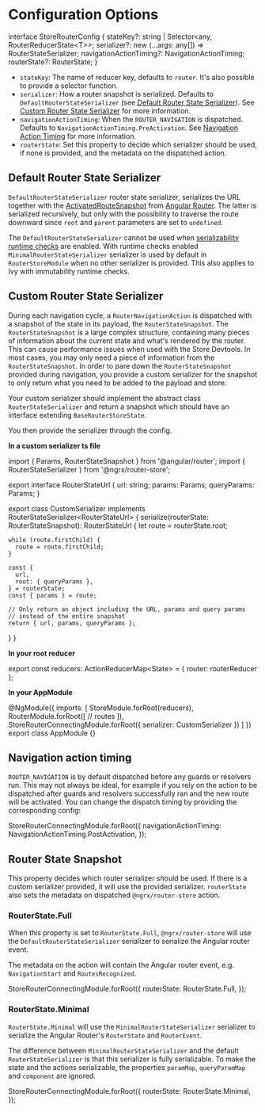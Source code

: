 # Configuration Options

<code-example header="RouterStore Config">
interface StoreRouterConfig {
  stateKey?: string | Selector&lt;any, RouterReducerState&lt;T&gt;&gt;;
  serializer?: new (...args: any[]) => RouterStateSerializer;
  navigationActionTiming?: NavigationActionTiming;
  routerState?: RouterState;
}
</code-example>

- `stateKey`: The name of reducer key, defaults to `router`. It's also possible to provide a selector function.
- `serializer`: How a router snapshot is serialized. Defaults to `DefaultRouterStateSerializer` (see [Default Router State Serializer](#default-router-state-serializer)). See [Custom Router State Serializer](#custom-router-state-serializer) for more information.
- `navigationActionTiming`: When the `ROUTER_NAVIGATION` is dispatched. Defaults to `NavigationActionTiming.PreActivation`. See [Navigation Action Timing](#navigation-action-timing) for more information.
- `routerState`: Set this property to decide which serializer should be used, if none is provided, and the metadata on the dispatched action.

## Default Router State Serializer

`DefaultRouterStateSerializer` router state serializer, serializes the URL together with the [ActivatedRouteSnapshot](https://angular.io/api/router/ActivatedRouteSnapshot) from [Angular Router](https://angular.io/guide/router). The latter is serialized recursively, but only with the possibility to traverse the route downward since `root` and `parent` parameters are set to `undefined`.

<div class="alert is-important">

The `DefaultRouterStateSerializer` cannot be used when [serializability runtime checks](guide/store/configuration/runtime-checks) are enabled.
With runtime checks enabled `MinimalRouterStateSerializer` serializer is used by default in `RouterStoreModule` when no other serializer is provided. This also applies to Ivy with immutability runtime checks.

</div>

## Custom Router State Serializer

During each navigation cycle, a `RouterNavigationAction` is dispatched with a snapshot of the state in its payload, the `RouterStateSnapshot`. The `RouterStateSnapshot` is a large complex structure, containing many pieces of information about the current state and what's rendered by the router. This can cause performance
issues when used with the Store Devtools. In most cases, you may only need a piece of information from the `RouterStateSnapshot`. In order to pare down the `RouterStateSnapshot` provided during navigation, you provide a custom serializer for the snapshot to only return what you need to be added to the payload and store.

Your custom serializer should implement the abstract class `RouterStateSerializer` and return a snapshot which should have an interface extending `BaseRouterStoreState`.

You then provide the serializer through the config.

**In a custom serializer ts file**

<code-example header="custom-route-serializer.ts">
import { Params, RouterStateSnapshot } from '@angular/router';
import { RouterStateSerializer } from '@ngrx/router-store';

export interface RouterStateUrl {
url: string;
params: Params;
queryParams: Params;
}

export class CustomSerializer implements RouterStateSerializer&lt;RouterStateUrl&gt; {
serialize(routerState: RouterStateSnapshot): RouterStateUrl {
let route = routerState.root;

    while (route.firstChild) {
      route = route.firstChild;
    }

    const {
      url,
      root: { queryParams },
    } = routerState;
    const { params } = route;

    // Only return an object including the URL, params and query params
    // instead of the entire snapshot
    return { url, params, queryParams };

}
}
</code-example>

**In your root reducer**

<code-example header="index.ts">
export const reducers: ActionReducerMap&lt;State&gt; = {
  router: routerReducer
};
</code-example>

**In your AppModule**

<code-example header="app.module.ts">
@NgModule({
  imports: [
    StoreModule.forRoot(reducers),
    RouterModule.forRoot([
      // routes
    ]),
    StoreRouterConnectingModule.forRoot({
      serializer: CustomSerializer
    })
  ]
})
export class AppModule {}
</code-example>

## Navigation action timing

`ROUTER_NAVIGATION` is by default dispatched before any guards or resolvers run. This may not always be ideal, for example if you rely on the action to be dispatched after guards and resolvers successfully ran and the new route will be activated. You can change the dispatch timing by providing the corresponding config:

<code-example header="app.module.ts">
StoreRouterConnectingModule.forRoot({
  navigationActionTiming: NavigationActionTiming.PostActivation,
});
</code-example>

## Router State Snapshot

This property decides which router serializer should be used. If there is a custom serializer provided, it will use the provided serializer. `routerState` also sets the metadata on dispatched `@ngrx/router-store` action.

### RouterState.Full

When this property is set to `RouterState.Full`, `@ngrx/router-store` will use the `DefaultRouterStateSerializer` serializer to serialize the Angular router event.

The metadata on the action will contain the Angular router event, e.g. `NavigationStart` and `RoutesRecognized`.

<code-example header="app.module.ts">
StoreRouterConnectingModule.forRoot({
  routerState: RouterState.Full,
});
</code-example>

### RouterState.Minimal

`RouterState.Minimal` will use the `MinimalRouterStateSerializer` serializer to serialize the Angular Router's `RouterState` and `RouterEvent`.

The difference between `MinimalRouterStateSerializer` and the default `RouterStateSerializer` is that this serializer is fully serializable. To make the state and the actions serializable, the properties `paramMap`, `queryParamMap` and `component` are ignored.

<code-example header="app.module.ts">
StoreRouterConnectingModule.forRoot({
  routerState: RouterState.Minimal,
});
</code-example>
